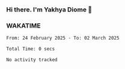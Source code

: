 ### Hi there. I'm Yakhya Diome 👋

### WAKATIME
<!--START_SECTION:waka-->

```txt
From: 24 February 2025 - To: 02 March 2025

Total Time: 0 secs

No activity tracked
```

<!--END_SECTION:waka-->
